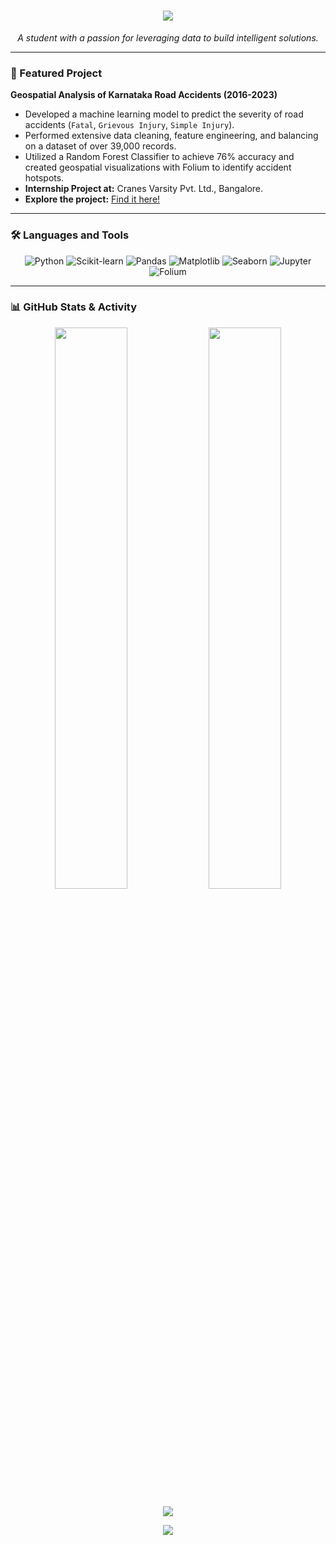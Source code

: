 <h1 align="center">
  <img src="https://capsule-render.vercel.app/api?type=wave&height=280&color=gradient&text=Bhavitha%20Jayaprakash%20👩‍💻&animation=fadeIn&descAlignY=60&fontColor=ecebed&desc=Data%20Science%20&%20Machine%20Learning%20Student&descAlign=52">
</h1>

<p align="center">
  <i>A student with a passion for leveraging data to build intelligent solutions.</i>
</p>

---

### 📌 Featured Project

**Geospatial Analysis of Karnataka Road Accidents (2016-2023)**
- Developed a machine learning model to predict the severity of road accidents (`Fatal`, `Grievous Injury`, `Simple Injury`).
- Performed extensive data cleaning, feature engineering, and balancing on a dataset of over 39,000 records.
- Utilized a Random Forest Classifier to achieve 76% accuracy and created geospatial visualizations with Folium to identify accident hotspots.
- **Internship Project at:** Cranes Varsity Pvt. Ltd., Bangalore.
- **Explore the project:** [Find it here!](https://github.com/bhavitha-jayaprakash/Geospatial-Machine-Learning-Model-for-Karnataka-Road-Accident-Severity-2016-2023)

---

### 🛠️ Languages and Tools

<p align="center">
  <img src="https://img.shields.io/badge/Python-3776AB?style=for-the-badge&logo=python&logoColor=white" alt="Python" />
  <img src="https://img.shields.io/badge/scikit--learn-%23F7931E.svg?style=for-the-badge&logo=scikit-learn&logoColor=white" alt="Scikit-learn" />
  <img src="https://img.shields.io/badge/Pandas-2C2D72?style=for-the-badge&logo=pandas&logoColor=white" alt="Pandas" />
  <img src="https://img.shields.io/badge/Matplotlib-%23ffffff.svg?style=for-the-badge&logo=Matplotlib&logoColor=black" alt="Matplotlib" />
  <img src="https://img.shields.io/badge/Seaborn-3776AB?style=for-the-badge&logo=seaborn&logoColor=white" alt="Seaborn" />
  <img src="https://img.shields.io/badge/Jupyter-F37626.svg?&style=for-the-badge&logo=Jupyter&logoColor=white" alt="Jupyter" />
  <img src="https://img.shields.io/badge/Folium-23832B?style=for-the-badge&logo=folium&logoColor=white" alt="Folium" />
</p>

---

### 📊 GitHub Stats & Activity

<p align="center">
  <img src="https://github-readme-stats.vercel.app/api?username=bhavitha-jayaprakash&show=prs_merged,prs_merged_percentage&hide=issues&show_icons=true&theme=transparent&hide_border=true&border_radius=12" width="48%" />
  <img src="https://github-readme-streak-stats.herokuapp.com/?user=bhavitha-jayaprakash&theme=transparent&hide_border=true&border_radius=12" width="48%" />
</p>
<p align="center">
  <img src="https://github-readme-stats.vercel.app/api/top-langs/?username=bhavitha-jayaprakash&theme=transparent&hide_border=true&border_radius=12" />
</p>
<p align="center">
  <img src="https://github-readme-activity-graph.vercel.app/graph?username=bhavitha-jayaprakash&theme=github-dark&hide_border=true&area=true" />
</p>
